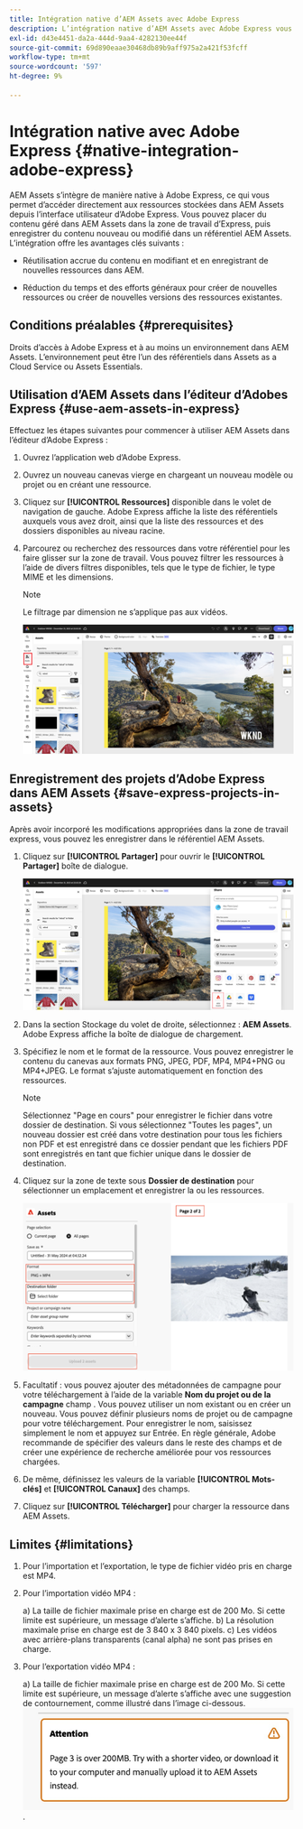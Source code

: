 ```yaml
---
title: Intégration native d’AEM Assets avec Adobe Express
description: L’intégration native d’AEM Assets avec Adobe Express vous permet d’accéder directement aux ressources stockées dans AEM Assets à partir de l’interface utilisateur d’Adobe Express.
exl-id: d43e4451-da2a-444d-9aa4-4282130ee44f
source-git-commit: 69d890eaae30468db89b9aff975a2a421f53fcff
workflow-type: tm+mt
source-wordcount: '597'
ht-degree: 9%

---
```


# Intégration native avec Adobe Express {#native-integration-adobe-express}

AEM Assets s’intègre de manière native à Adobe Express, ce qui vous permet d’accéder directement aux ressources stockées dans AEM Assets depuis l’interface utilisateur d’Adobe Express. Vous pouvez placer du contenu géré dans AEM Assets dans la zone de travail d’Express, puis enregistrer du contenu nouveau ou modifié dans un référentiel AEM Assets. L’intégration offre les avantages clés suivants :

* Réutilisation accrue du contenu en modifiant et en enregistrant de nouvelles ressources dans AEM.

* Réduction du temps et des efforts généraux pour créer de nouvelles ressources ou créer de nouvelles versions des ressources existantes.

## Conditions préalables {#prerequisites}

Droits d’accès à Adobe Express et à au moins un environnement dans AEM Assets. L’environnement peut être l’un des référentiels dans Assets as a Cloud Service ou Assets Essentials.


## Utilisation d’AEM Assets dans l’éditeur d’Adobes Express {#use-aem-assets-in-express}

Effectuez les étapes suivantes pour commencer à utiliser AEM Assets dans l’éditeur d’Adobe Express :

1. Ouvrez l’application web d’Adobe Express.

2. Ouvrez un nouveau canevas vierge en chargeant un nouveau modèle ou projet ou en créant une ressource.

3. Cliquez sur **[!UICONTROL Ressources]** disponible dans le volet de navigation de gauche. Adobe Express affiche la liste des référentiels auxquels vous avez droit, ainsi que la liste des ressources et des dossiers disponibles au niveau racine.

4. Parcourez ou recherchez des ressources dans votre référentiel pour les faire glisser sur la zone de travail. Vous pouvez filtrer les ressources à l’aide de divers filtres disponibles, tels que le type de fichier, le type MIME et les dimensions.

   >[!NOTE]
   >
   >Le filtrage par dimension ne s’applique pas aux vidéos.

   ![Inclure des ressources à partir du module complémentaire Assets](assets/adobe-express-native-integration.png)


## Enregistrement des projets d’Adobe Express dans AEM Assets {#save-express-projects-in-assets}

Après avoir incorporé les modifications appropriées dans la zone de travail express, vous pouvez les enregistrer dans le référentiel AEM Assets.

1. Cliquez sur **[!UICONTROL Partager]** pour ouvrir le **[!UICONTROL Partager]** boîte de dialogue.

   ![Enregistrement des ressources dans AEM](assets/adobe-express-share.png)

2. Dans la section Stockage du volet de droite, sélectionnez : **AEM Assets**. Adobe Express affiche la boîte de dialogue de chargement.
3. Spécifiez le nom et le format de la ressource. Vous pouvez enregistrer le contenu du canevas aux formats PNG, JPEG, PDF, MP4, MP4+PNG ou MP4+JPEG. Le format s’ajuste automatiquement en fonction des ressources.

   >[!NOTE]
   >
   >Sélectionnez &quot;Page en cours&quot; pour enregistrer le fichier dans votre dossier de destination. Si vous sélectionnez &quot;Toutes les pages&quot;, un nouveau dossier est créé dans votre destination pour tous les fichiers non PDF et est enregistré dans ce dossier pendant que les fichiers PDF sont enregistrés en tant que fichier unique dans le dossier de destination.

4. Cliquez sur la zone de texte sous **Dossier de destination** pour sélectionner un emplacement et enregistrer la ou les ressources.

   ![Enregistrement des ressources dans AEM](/help/assets/assets/page-selection-and-destination-folder.png)

5. Facultatif : vous pouvez ajouter des métadonnées de campagne pour votre téléchargement à l’aide de la variable **Nom du projet ou de la campagne** champ . Vous pouvez utiliser un nom existant ou en créer un nouveau. Vous pouvez définir plusieurs noms de projet ou de campagne pour votre téléchargement. Pour enregistrer le nom, saisissez simplement le nom et appuyez sur Entrée.
En règle générale, Adobe recommande de spécifier des valeurs dans le reste des champs et de créer une expérience de recherche améliorée pour vos ressources chargées.

6. De même, définissez les valeurs de la variable **[!UICONTROL Mots-clés]** et **[!UICONTROL Canaux]** des champs.

7. Cliquez sur **[!UICONTROL Télécharger]** pour charger la ressource dans AEM Assets.




## Limites {#limitations}

1. Pour l’importation et l’exportation, le type de fichier vidéo pris en charge est MP4.

2. Pour l’importation vidéo MP4 :

   a) La taille de fichier maximale prise en charge est de 200 Mo. Si cette limite est supérieure, un message d’alerte s’affiche.
b) La résolution maximale prise en charge est de 3 840 x 3 840 pixels.
c) Les vidéos avec arrière-plans transparents (canal alpha) ne sont pas prises en charge.

3. Pour l’exportation vidéo MP4 :

   a) La taille de fichier maximale prise en charge est de 200 Mo. Si cette limite est supérieure, un message d’alerte s’affiche avec une suggestion de contournement, comme illustré dans l’image ci-dessous.
   ![alerte avec solution de contournement](/help/assets/assets/alert-with-workaround.png).
